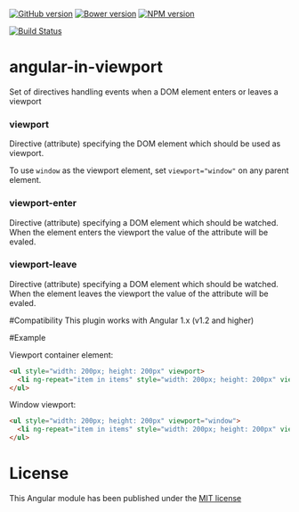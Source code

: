 [![GitHub version](https://badge.fury.io/gh/showpad%2Fangular-in-viewport.svg)](http://badge.fury.io/gh/showpad%2Fangular-in-viewport)
[![Bower version](https://badge.fury.io/bo/angular-in-viewport.svg)](http://badge.fury.io/bo/angular-in-viewport)
[![NPM version](https://badge.fury.io/js/angular-in-viewport.svg)](http://badge.fury.io/js/angular-in-viewport)

[![Build Status](https://travis-ci.org/showpad/angular-in-viewport.svg)](https://travis-ci.org/showpad/angular-in-viewport)

angular-in-viewport
===================

Set of directives handling events when a DOM element enters or leaves a viewport

### viewport
Directive (attribute) specifying the DOM element which should be used as viewport.

To use `window` as the viewport element, set `viewport="window"` on any parent element.

### viewport-enter
Directive (attribute) specifying a DOM element which should be watched. When the element enters the viewport the value of the attribute will be evaled.

### viewport-leave
Directive (attribute) specifying a DOM element which should be watched. When the element leaves the viewport the value of the attribute will be evaled.

#Compatibility
This plugin works with Angular 1.x (v1.2 and higher)

#Example

Viewport container element:

```HTML
<ul style="width: 200px; height: 200px" viewport>
  <li ng-repeat="item in items" style="width: 200px; height: 200px" viewport-leave="item.visible = false" viewport-enter="item.visible = true">
</ul>
```

Window viewport:

```HTML
<ul style="width: 200px; height: 200px" viewport="window">
  <li ng-repeat="item in items" style="width: 200px; height: 200px" viewport-leave="item.visible = false" viewport-enter="item.visible = true">
</ul>
```

# License
This Angular module has been published under the [MIT license](LICENSE)
